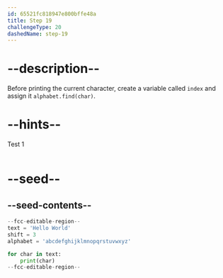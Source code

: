 ```yaml
---
id: 65521fc818947e800bffe48a
title: Step 19
challengeType: 20
dashedName: step-19
---
```


# --description--

Before printing the current character, create a variable called `index` and assign it `alphabet.find(char)`.

# --hints--

Test 1

```js

```

# --seed--

## --seed-contents--

```py
--fcc-editable-region--
text = 'Hello World'
shift = 3
alphabet = 'abcdefghijklmnopqrstuvwxyz'

for char in text:
    print(char)
--fcc-editable-region--
```
